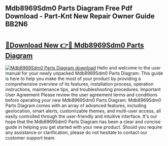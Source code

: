 ## Mdb8969Sdm0 Parts Diagram Free Pdf Download - Part-Knt New Repair Owner Guide BB2N6

# <h2><a href="http://dfhsf2.blite.top/?on=Mdb8969Sdm0+Parts+Diagram">🔗Download New 👉🔴 Mdb8969Sdm0 Parts Diagram</a></h2>

[![Mdb8969Sdm0 Parts Diagram download](https://i.imgur.com/lujVjoI.png)](http://dfhsf2.blite.top/?on=Mdb8969Sdm0+Parts+Diagram)
Hello and welcome to the user manual for your newly unpacked Mdb8969Sdm0 Parts Diagram. This guide is here to help you make the most of your product by providing a comprehensive overview of its features, installation process, operation instructions, maintenance tips, and troubleshooting procedures. Important User Agreement Please review the user agreement terms and conditions before operating your new Mdb8969Sdm0 Parts Diagram. Mdb8969Sdm0 Parts Diagram comes with an array of advanced features, including geolocation, smart alerts, customizable themes, and multi-user access, all easily controlled through the user-friendly and intuitive interface. It's our hope that the Mdb8969Sdm0 Parts Diagram has been a clear and concise guide in helping you get started with your new product. Should you require any assistance or clarification, please do not hesitate to contact our customer support team.
